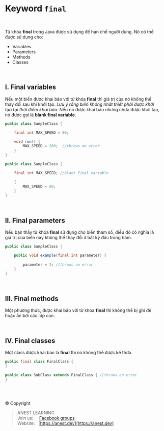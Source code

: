 # Keyword `final`

<br />

Từ khóa **final** trong Java được sử dụng để hạn chế người dùng. Nó có thể được sử dụng cho:

- Variables
- Parameters
- Methods
- Classes

<br />

## I. Final variables

Nếu một biến được khai báo với từ khóa **final** thì giá trị của nó không thể thay đổi sau khi khởi tạo. *Lưu ý rằng biến không nhất thiết phải được khởi tạo tại thời điểm khai báo*. Nếu nó được khai báo nhưng chưa được khởi tạo, nó được gọi là **blank final variable**.

```java
public class SampleClass {

    final int MAX_SPEED = 80;

    void run() {
        MAX_SPEED = 200;  //throws an error
    }
}
```

```java
public class SampleClass {

    final int MAX_SPEED; //blank final variable

    {
        MAX_SPEED = 80;
    }
}
```

<br />

## II. Final parameters

Nếu bạn thấy từ khóa **final** sử dụng cho biến tham số, điều đó có nghĩa là giá trị của biến này không thể thay đổi ở bất kỳ đâu trong hàm.

```java
public class SampleClass {

    public void example(final int parameter) {
      
        parameter = 1; //throws an error
    }
}
```

<br />

## III. Final methods

Một phương thức, được khai báo với từ khóa **final** thì không thể bị ghi đè hoặc ẩn bởi các lớp con.

<br />

## IV. Final classes

Một class được khai báo là **final** thì nó không thể được kế thừa.

```java
public final class FinalClass {
}
```
```java
public class SubClass extends FinalClass { //throws an error
}
```

<br />

##  

© Copyright
> ANEST LEARNING  
> Join us: &nbsp;&nbsp;&nbsp; [Facebook groups](https://www.facebook.com/groups/anest.learning/)  
> Website: &nbsp; [https://anest.dev](https://anest.dev)  
